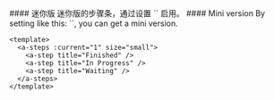 <cn>
#### 迷你版
迷你版的步骤条，通过设置 `<Steps size="small">` 启用。
</cn>

<us>
#### Mini version
By setting like this: `<Steps size="small">`, you can get a mini version.
</us>

```tpl
<template>
  <a-steps :current="1" size="small">
    <a-step title="Finished" />
    <a-step title="In Progress" />
    <a-step title="Waiting" />
  </a-steps>
</template>
```
